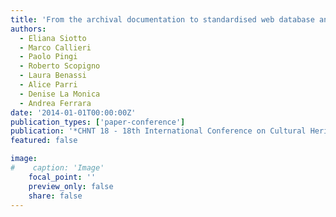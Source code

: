```yaml
---
title: 'From the archival documentation to standardised web database and 3D models: the case study of the Camaldolese Abbey in Volterra (Italy) '
authors:
  - Eliana Siotto
  - Marco Callieri
  - Paolo Pingi
  - Roberto Scopigno
  - Laura Benassi
  - Alice Parri
  - Denise La Monica
  - Andrea Ferrara
date: '2014-01-01T00:00:00Z'
publication_types: ['paper-conference']
publication: '*CHNT 18 - 18th International Conference on Cultural Heritage and New Technologies*'
featured: false

image:
#    caption: 'Image'
    focal_point: ''
    preview_only: false
    share: false
---
```


